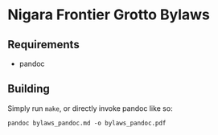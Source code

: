 # Nigara Frontier Grotto Bylaws

## Requirements
* pandoc

## Building
Simply run `make`, or directly invoke pandoc like so:

```
pandoc bylaws_pandoc.md -o bylaws_pandoc.pdf
```
